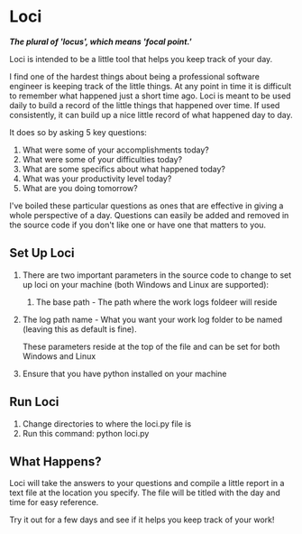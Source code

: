 # Loci

***The plural of 'locus', which means 'focal point.'***

Loci is intended to be a little tool that helps you keep track of your day.

I find one of the hardest things about being a professional software engineer is keeping track of the little things. At any point in time it is difficult to remember what happened just a short time ago. Loci is meant to be used daily to build a record of the little things that happened over time. If used consistently, it can build up a nice little record of what happened day to day.

It does so by asking 5 key questions:

1. What were some of your accomplishments today?
2. What were some of your difficulties today?
3. What are some specifics about what happened today?
4. What was your productivity level today?
5. What are you doing tomorrow?

I've boiled these particular questions as ones that are effective in giving a whole perspective of a day. Questions can easily be added and removed in the source code if you don't like one or have one that matters to you.

## Set Up Loci

1. There are two important parameters in the source code to change to set up loci on your machine (both Windows and Linux are supported):
	1. The base path - The path where the work logs foldeer will reside
	
2. The log path name - What you want your work log folder to be named (leaving this as default is fine).
	
	  These parameters reside at the top of the file and can be set for both Windows and Linux
2. Ensure that you have python installed on your machine

## Run Loci

1. Change directories to where the loci.py file is
2. Run this command: python loci.py

## What Happens?

Loci will take the answers to your questions and compile a little report in a text file at the location you specify. The file will be titled with the day and time for easy reference.

Try it out for a few days and see if it helps you keep track of your work!